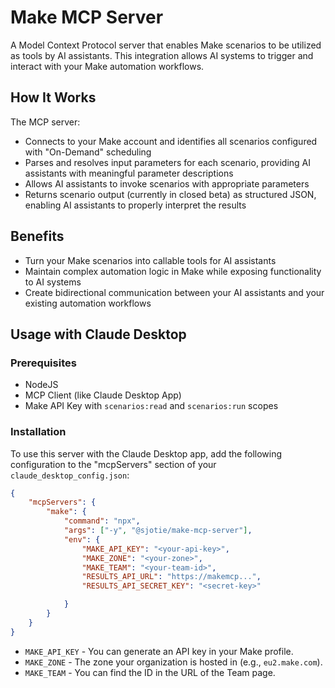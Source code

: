 # Make MCP Server

A Model Context Protocol server that enables Make scenarios to be utilized as tools by AI assistants. This integration allows AI systems to trigger and interact with your Make automation workflows.

## How It Works

The MCP server:

-   Connects to your Make account and identifies all scenarios configured with "On-Demand" scheduling
-   Parses and resolves input parameters for each scenario, providing AI assistants with meaningful parameter descriptions
-   Allows AI assistants to invoke scenarios with appropriate parameters
-   Returns scenario output (currently in closed beta) as structured JSON, enabling AI assistants to properly interpret the results

## Benefits

-   Turn your Make scenarios into callable tools for AI assistants
-   Maintain complex automation logic in Make while exposing functionality to AI systems
-   Create bidirectional communication between your AI assistants and your existing automation workflows

## Usage with Claude Desktop

### Prerequisites

-   NodeJS
-   MCP Client (like Claude Desktop App)
-   Make API Key with `scenarios:read` and `scenarios:run` scopes

### Installation

To use this server with the Claude Desktop app, add the following configuration to the "mcpServers" section of your `claude_desktop_config.json`:

```json
{
    "mcpServers": {
        "make": {
            "command": "npx",
            "args": ["-y", "@sjotie/make-mcp-server"],
            "env": {
                "MAKE_API_KEY": "<your-api-key>",
                "MAKE_ZONE": "<your-zone>",
                "MAKE_TEAM": "<your-team-id>",
                "RESULTS_API_URL": "https://makemcp...",
                "RESULTS_API_SECRET_KEY": "<secret-key>"

            }
        }
    }
}
```

-   `MAKE_API_KEY` - You can generate an API key in your Make profile.
-   `MAKE_ZONE` - The zone your organization is hosted in (e.g., `eu2.make.com`).
-   `MAKE_TEAM` - You can find the ID in the URL of the Team page.
